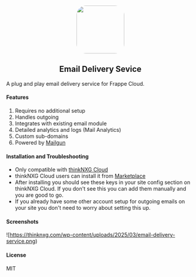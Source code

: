 <div align="center">
    <img src="https://frappecloud.com/files/email-delivery-service%20(1).png" style="height:128px;border-radius:25px;">
    <h2>Email Delivery Sevice</h2>
</div>

A plug and play email delivery service for Frappe Cloud.

#### Features
1. Requires no additional setup
2. Handles outgoing
3. Integrates with existing email module
4. Detailed analytics and logs (Mail Analytics)
5. Custom sub-domains
6. Powered by [Mailgun](https://www.mailgun.com/)

#### Installation and Troubleshooting
* Only compatible with [thinkNXG Cloud](https://thinknxgcloud.com/)
* thinkNXG Cloud users can install it from [Marketplace](https://thinknxgcloud.com/marketplace/apps/email-delivery-service)
* After installing you should see these keys in your site config section on thinkNXG Cloud. If you don't see this you can add them manually and you are good to go. 
* If you already have some other account setup for outgoing emails on your site you don't need to worry about setting this up.



#### Screenshots

![https://thinknxg.com/wp-content/uploads/2025/03/email-delivery-service.png)


#### License

MIT
